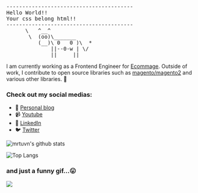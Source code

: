 <pre>
----------------------------------------
<span>Hello World!!</span>
<span>Your css belong html!!</span>
----------------------------------------
      \   ^__^
       \  (oo)\_______
          (__)\ 0   0 )\  *
              ||--0-w | \/
              ||     ||
</pre>

I am currently working as a Frontend Engineer for [Ecommage](https://github.com/ecommage). Outside of work, I contribute to open source libraries such as [magento/magento2](https://github.com/magento/magento2) and various other libraries. 👋

### Check out my social medias:

- 💬 [Personal blog](https://mrtuvn.github.io)
- 📹 [Youtube](https://www.youtube.com/c/NguyenTuMRTUVN?view_as=subscriber)
- 🔗 [LinkedIn](https://vn.linkedin.com/in/mrtuvn/)
- 🐦 [Twitter](https://twitter.com/tuna2191)

![mrtuvn's github stats](https://github-readme-stats.vercel.app/api?username=mrtuvn&count_private=true&show_icons=true&hide_title=true)

![Top Langs](https://github-readme-stats.vercel.app/api/top-langs/?username=mrtuvn&layout=compact&hide_title=true)

### and just a funny gif...😛
![](https://media.giphy.com/media/13GIgrGdslD9oQ/giphy.gif)
